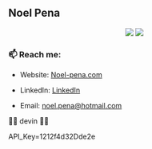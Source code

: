## Noel Pena

<p align="center">
  <img src="https://img.shields.io/badge/coding%20since%20-mar.%202023-important" />
  <img src="https://img.shields.io/badge/code%20quality-A%20for%20effort-success" />
</p>

### 📫 Reach me:

- Website: [Noel-pena.com](https://noel-pena.com/)

- LinkedIn: [LinkedIn](https://www.linkedin.com/in/noel-pena-1138aa167/)

- Email: [noel.pena@hotmail.com](mailto:noel.pena@hotmail.com)

👍🏽 devin 👍🏽

API_Key=1212f4d32Dde2e
